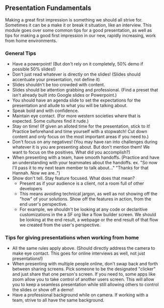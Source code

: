 ## Presentation Fundamentals

Making a great first impression is something we should all strive for. Sometimes it 
can be a make it or break it situation, like an interview. This module goes over some 
common tips for a good presentation, as well as tips for making a good first impression 
in our new, rapidly increasing, work from home environments. 

### General Tips

* Have a powerpoint! (But don't rely on it completely, 50% demo if possible 50% slides!)
* Don't just read whatever is directly on the slides! (Slides should accentuate your presentation, not define it)
* Slides shouldn't be too crowded with content. 
* Slides should be attention grabbing and professional. (Find a preset that isn't already built into Google slides or Powerpoint.)
* You should have an agenda slide to set the expectations for the presentation and allude to what you will be talking about.
* Speak bold and with confidence. 
* Maintain eye contact. (For more western societies where that is expected. Some cultures find it rude.)
* Stay on time! (If given an alloted time for the presentation, stick to it! Practice beforehand and time yourself with a stopwatch! Cut down content and only focus on the most important areas if you need to.)
* Don't focus on any negatives! (You may have ran into challenges during whatever it is you are presenting about. But don't mention them! We want to focus on the positives. What did you accomplish?)
* When presenting with a team, have smooth handoffs. (Practice and have an understanding with your teammates about the handoffs. ex. "So now I'll pass it to my next team member to talk about..." "Thanks for that Hannah. Now we are..")
* Show don't tell. Stay feature focused. What does that mean?
  * Present as if your audience is a client, not a room full of other developers
  * This means avoiding technical jargon, as well as not showing off the "how" of your solutions. Show off the features in action, from the end user's perspective.
  * For example, we shouldn't be looking at any code or declaritive customizations in the a SF org like a flow builder screen. We should be looking at the end result, a webpage or the end result of that flow we created from the user's perspective.

### Tips for giving presentations when working from home

* All the same rules apply above. (Should directly address the camera to make eye contact. This goes for online interviews as well, not just presentations!)
* When presenting with multiple people online, don't swap back and forth between sharing screens. Pick someone to be the designated "clicker" and just share that one person's screen. If you need to, some apps like zoom allow you to take control of another users screen. This will allow you to keep a seamless presentation while still allowing others to control the slides or show off a demo!
* Have a professional background while on camera. If working with a team, strive to all have the same background. 
